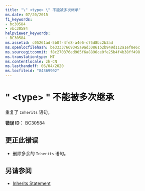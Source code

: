 ```yaml
---
title: "\" <type> \" 不能被多次继承"
ms.date: 07/20/2015
f1_keywords:
- bc30584
- vbc30584
helpviewer_keywords:
- BC30584
ms.assetid: c05261ad-5b0f-4fe8-a4e6-c76d8bc2b3ad
ms.openlocfilehash: be33337669345a9ad30861b2b949d112a1ef8e6c
ms.sourcegitcommit: f8c270376ed905f6a8896ce0fe25b4f4b38ff498
ms.translationtype: MT
ms.contentlocale: zh-CN
ms.lasthandoff: 06/04/2020
ms.locfileid: "84369902"
---
```

# <a name="type-cannot-be-inherited-more-than-once"></a>" \<type> " 不能被多次继承
重复了 `Inherits` 语句。  
  
 **错误 ID：** BC30584  
  
## <a name="to-correct-this-error"></a>更正此错误  
  
- 删除多余的 `Inherits` 语句。  
  
## <a name="see-also"></a>另请参阅

- [Inherits Statement](../language-reference/statements/inherits-statement.md)
